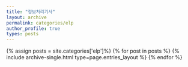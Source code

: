 ```yaml
---
title: "정보처리기사"
layout: archive
permalink: categories/elp
author_profile: true
types: posts
---
```


{% assign posts = site.categories['elp']%}
{% for post in posts %}
{% include archive-single.html type=page.entries_layout %}
{% endfor %}
